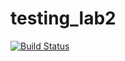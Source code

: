 # testing_lab2
[![Build Status](https://travis-ci.com/khuaigul/testing_lab2.svg?branch=main)](https://travis-ci.com/khuaigul/testing_lab2)
